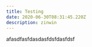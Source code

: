```yaml
---
title: Testing
date: 2020-06-30T08:31:45.220Z
description: zinwin
---
```

afasdfasfdasdasfdsfdasfdsf